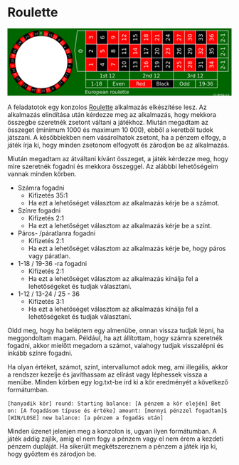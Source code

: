 # Roulette

![](img.png)

A feladatotok egy konzolos [Roulette](https://hu.wikipedia.org/wiki/Rulett_(szerencsej%C3%A1t%C3%A9k)) alkalmazás
elkészítése lesz. Az alkalmazás elindítása után kérdezze meg az alkalmazás, hogy mekkora összegbe szeretnék zsetont
váltani a játékhoz. Miután megadtam az összeget (minimum 1000 és maximum 10 000), ebből a keretből tudok játszani. A
későbbiekben nem vásárolhatok zsetont, ha a pénzem elfogy, a játék írja ki, hogy minden zsetonom elfogyott és zárodjon
be az alkalmazás.

Miután megadtam az átváltani kívánt összeget, a játék kérdezze meg, hogy mire szeretnék fogadni és mekkora összeggel. Az
alábbbi lehetőségeim vannak minden körben.

- Számra fogadni
    - Kifizetés 35:1
    - Ha ezt a lehetőséget választom az alkalmazás kérje be a számot.
- Színre fogadni
    - Kifizetés 2:1
    - Ha ezt a lehetőséget választom az alkalmazás kérje be a színt.
- Páros- /páratlanra fogadni
    - Kifizetés 2:1
    - Ha ezt a lehetőséget választom az alkalmazás kérje be, hogy páros vagy páratlan.
- 1-18 / 19-36 -ra fogadni
    - Kifizetés 2:1
    - Ha ezt a lehetőséget választom az alkalmazás kínálja fel a lehetőségeket és tudjak választani.
- 1-12 / 13-24 / 25 - 36
    - Kifizetés 3:1
    - Ha ezt a lehetőséget választom az alkalmazás kínálja fel a lehetőségeket és tudjak választani.

Oldd meg, hogy ha beléptem egy almenübe, onnan vissza tudjak lépni, ha meggondoltam magam. Például, ha azt állítottam,
hogy számra szeretnék fogadni, akkor mielőtt megadom a számot, valahogy tudjak visszalépni és inkább színre fogadni.

Ha olyan értéket, számot, színt, intervallumot adok meg, ami illegális, akkor a rendszer kezelje és javíthassam az
elírást vagy léphessek vissza a menübe. Minden körben egy log.txt-be írd ki a kör eredményét a következő formátumban.

```
[hanyadik kör] round: Starting balance: [A pénzem a kör elején] Bet on: [A fogadásom típuse és értéke] amount: [mennyi pénzzel fogadtam]$ [WIN/LOSE] new balance: [a pénzem a fogadás után]
```

Minden üzenet jelenjen meg a konzolon is, ugyan ilyen formátumban. A játék addig zajlík, amíg el nem fogy a pénzem vagy
el nem érem a kezdeti pénzem dupláját. Ha sikerült megkétszereznem a pénzem a játék írja ki, hogy győztem és zárodjon
be.